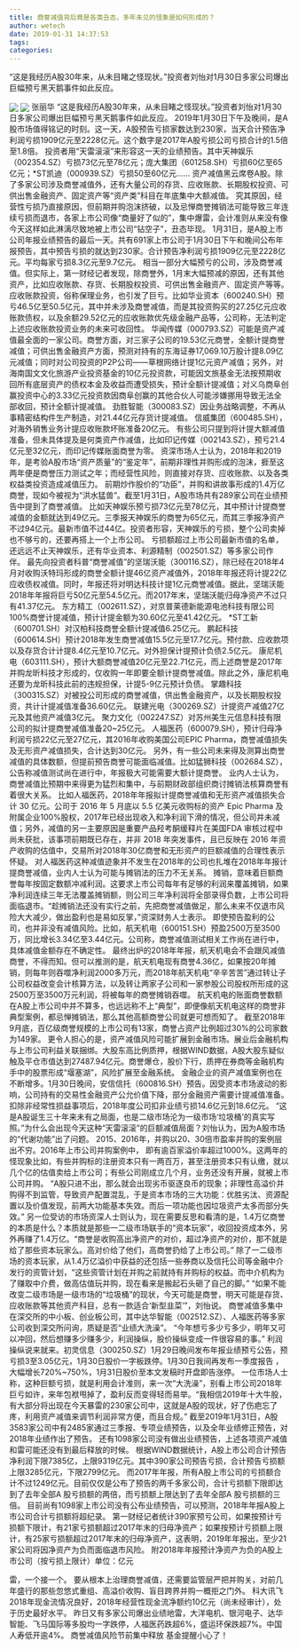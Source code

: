 ```yaml
---
title: 商誉减值背后竟是各类丑态，多年未见的怪象是如何形成的？
author: wetech
date: 2019-01-31 14:37:53
tags: 
categories: 
---
```

“这是我经历A股30年来，从未目睹之怪现状。”投资者刘怡对1月30日多家公司爆出巨幅预亏黑天鹅事件如此反应。
<!-- more -->
<img align="center" border="0" src="https://imgcdn.yicai.com/uppics/images/2019/01/3daf86944ae84d1ca676b3568bea1553.jpg" />
<img align="center" border="0" src="https://imgcdn.yicai.com/uppics/images/2019/01/d5e91d4f7433ea7a6cd4c497d690c10b.jpg" />
张丽华
“这是我经历A股30年来，从未目睹之怪现状。”投资者刘怡对1月30日多家公司爆出巨幅预亏黑天鹅事件如此反应。
2019年1月30日下午及晚间，是A股市场值得铭记的时刻。这一天，A股预告亏损家数达到230家，当天合计预告净利润亏损1909亿元至2228亿元。这个数字是2017年A股亏损公司亏损合计的1.5倍至1.8倍。
投资者用“天雷滚滚”来形容这一天的业绩预告。其中天神娱乐（002354.SZ）亏损73亿元至78亿元；庞大集团（601258.SH）亏损60亿至65亿元；*ST凯迪（000939.SZ）亏损50至60亿元……
资产减值黑云席卷A股。除了多家公司涉及商誉减值外，还有大量公司的存货、应收账款、长期股权投资、可供出售金融资产、固定资产等“资产类”科目在年底集中大额减值。
究其原因，经营性亏损乃直接原因，但前期并购泡沫挤破，以及忌惮商誉摊销法可能导致三年连续亏损而退市，各家上市公司像“商量好了似的”，集中爆雷，会计准则从来没有像今天这样如此淋漓尽致地被上市公司“钻空子”，丑态毕现。
1月31日，是A股上市公司年报业绩预告的最后一天。共有691家上市公司于1月30日下午和晚间公布年报预告，其中预告亏损的就达到230家。合计预告净利润亏损1909亿元至2228亿元。平均每家亏损8.3亿元至9.7亿元。
相当一部分大幅预亏的公司，涉及商誉减值。但实际上，第一财经记者发现，除商誉外，1月末大幅预减的原因，还有其他资产，比如应收账款、存货、长期股权投资、可供出售金融资产、固定资产等等。
应收账款投资，俗称保理业务，也引发了巨亏。比如华业资本（600240.SH）预亏46.5亿至50.5亿元，其中并未涉及商誉减值，而是其投资购买的27.25亿元应收账款债权，以及余额29.52亿元的应收账款优先级金融产品等，公司称，无法判定上述应收账款投资业务的未来可收回性。
华闻传媒（000793.SZ）可能是资产减值最全面的一家公司。商誉方面，对三家子公司的19.53亿元商誉，全额计提商誉减值；可供出售金融资产方面，预测对持有的东海证券17,069.10万股计提8.09亿元减值；同时对公司投资的P2P公司——草根网络计提1亿元资产减值；另外，对海南国文文化旅游产业投资基金的10亿元投资款，可能因文旅基金无法按预期收回所有底层资产的债权本金及收益而遭受损失，预计全额计提减值；对义乌商阜创赢投资中心的3.33亿元投资款因商阜创赢的其他合伙人可能涉嫌挪用导致无法全部收回，预计全额计提减值。
劲胜智能（300083.SZ）因业务战略调整，不再从事精密结构件生产制造，对21.44亿元存货计提减值。
信威集团（600485.SH），对海外销售业务计提应收账款坏账准备20亿元。
有些公司只提到将计提大额减值准备，但未具体提及是何类资产作减值，比如印记传媒（002143.SZ），预亏21.4亿元至32亿元，而印记传媒账面商誉为零。
资深市场人士认为，2018年和2019年，是考验A股市场“资产质量”的“鉴定年”，前期非理性并购形成的泡沫，捱至这两年便是商誉压力测试之年；而经营性风险，则直接对存货、应收账款、以及各类权益类投资造成减值压力。
前期炒作股价的“功臣”，并购和讲故事形成的1.4万亿商誉，现如今被视为“洪水猛兽”。截至1月31日，A股市场共有289家公司在业绩预告中提到了商誉减值。
比如天神娱乐预亏损73亿元至78亿元，其中预计计提商誉减值的金额就达到49亿元。三季报天神娱乐的商誉为65亿元，而其三季报净资产不过94亿元。最新市值不过44亿。投资者形容，天神娱乐的亏损，整个公司卖掉也不够亏的，还要再搭上一个上市公司。
亏损额超过上市公司最新市值的名单，还远远不止天神娱乐，还有华业资本、利源精制（002501.SZ）等多家公司作伴。
最先向投资者科普“商誉减值”的坚瑞沃能（300116.SZ），除已经在2018年4月对收购沃特玛形成的商誉全额计提46亿资产减值外，2018年年报还将计提22亿应收债权减值。同时，年报还将对明达科技计提1亿元商誉减值。据此，坚瑞沃能2018年年报将巨亏50亿元至54.5亿元。而2017年末，坚瑞沃能归母净资产不过只有41.37亿元。
东方精工（002611.SZ），对京普莱德新能源电池科技有限公司100%商誉计提减值，预计计提金额为30.60亿元至41.42亿元。
*ST工新（600701.SH）对汉柏科技商誉全额计提减值6.25亿元。
鹏起科技（600614.SH）预计2018年发生商誉减值15.5亿元至17.7亿元。预付款、应收款项以及存货合计计提8.4亿元至10.7亿元。对外担保计提预计负债2.5亿元。
康尼机电（603111.SH），预计大额商誉减值20亿元至22.71亿元，而上述商誉是2017年并购龙昕科技才形成的，仅收购一年即要全额计提商誉减值。除此之外，康尼机电还要为龙昕科技此前的违规担保，计提5-9亿元预计负债。
掌趣科技（300315.SZ）对被投公司形成的商誉减值，供出售金融资产，以及长期股权投资，共计计提减值准备36.60亿元。
联建光电（300269.SZ）计提资产减值27亿元及其他资产减值3亿元。
聚力文化（002247.SZ）对苏州美生元信息科技有限公司的拟计提商誉减值准备20~25亿元。
人福医药（600079.SH），预计归母净利润亏损22亿元至27亿元，其2016年收购美国公司EPIC Pharma，商誉减值损失及无形资产减值损失，合计达到30亿元。
另外，有一些公司未来得及测算出商誉减值的具体数额，但提前预告商誉可能面临减值。比如猛狮科技（002684.SZ），公告称减值测试尚在进行中，年报极大可能需要大额计提商誉。
业内人士认为，商誉减值比预期中来得更为猛烈和集中，与前期财政部组织商讨摊销法核算商誉有着很大关系。
比如人福医药，2018年年报拟计提商誉减值和无形资产减值损失合计 30 亿元。公司于 2016 年 5 月底以 5.5 亿美元收购标的资产 Epic Pharma 及附属企业100%股权，2017年已经出现收入和净利润下滑的情况，但公司并未减值；另外，减值的另一主要原因是重要产品羟考酮缓释片在美国FDA 审核过程中尚未获批，该事项前期既已存在，并非 2018 年突发事件，且已反映在 2016 年资产收购的估值中，交易所对2018年30亿商誉和无形资产的巨额减值的合理性表示怀疑。
对人福医药这种减值迹象并不发生在2018年的公司也扎堆在2018年年报计提商誉减值，业内人士认为可能与摊销法的压力不无关系。
摊销，意味着巨额商誉每年按固定数额冲减利润。这要求上市公司每年有足够的利润来覆盖摊销，如果净利润连续三年无法覆盖摊销额，则公司三年净利润将全部录得负数，上市公司将面临退市。“趁摊销法还没有实行之前，先把商誉减值做足，那么未来不仅退市风险大大减少，做出盈利也是易如反掌，”资深财务人士表示。
即使预告盈利的公司，也并非没有减值风险。比如，航天机电（600151.SH）预盈2500万至3500万，同比增长3.34亿至3.44亿元。公司称，商誉减值测试相关工作尚在进行中，具体减值金额存在不确定性。
最终出炉的2018年年报，航天机电会不会跟风减值商誉，不得而知。但可以推测的是，航天机电现有商誉4.36亿，如果按20年摊销，则每年则吞噬净利润2000多万元，而2018年航天机电“辛辛苦苦”通过转让子公司权益改变会计核算方法，以及转让两家子公司和一家参股公司股权所形成的这2500万至3500万元利润，将被每年的商誉摊销吞噬。
航天机电的账面商誉数额在A股上市公司中并不算多，也远远称不上“典型”，即便像航天机电这样的商誉非典型案例，都忌惮摊销法，那么其他高额商誉公司就更可想而知了。
截至2018年9月底，百亿级商誉规模的上市公司有13家，商誉占资产比例超过30%的公司家数为149家。
更令人担心的是，资产减值风险可能扩展到金融市场。展业后金融机构与上市公司利益关联捆绑。大股东高比例质押，根据WIND数据，A股大股东疑似触及平仓市值达到27487.94亿元。商誉爆仓，股价下行，质押在券商等金融机构手中的股票形成“堰塞湖”，风险扩展至金融系统。
金融企业的资产减值案例也在不断增多。1月30日晚间，安信信托（600816.SH）预告。因受资本市场波动的影响，公司持有的交易性金融资产公允价值下降，部分金融资产需要计提减值准备。扣除非经常性损益事项后，2018年度公司扣非业绩亏损14.6亿元到18.6亿元。
“这是A股诞生三十年来未有之局面，也是二级市场沦为一级市场‘垃圾桶’的真实写照。”为什么会出现今天这种“天雷滚滚”的巨额减值局面？刘怡认为，因为A股市场的“代谢功能”出了问题。
2015、2016年，并购以20、30倍市盈率并购的案例层出不穷。2016年上市公司并购案例中， 即有逾百家溢价率超过1000%。这两年的怪现象比如，有些并购标的注册资本只有一两百万，甚至注册资本只有认缴，就以几个亿的估值卖给上市公司；有些公司刚成立几个月，业务还没有开展，就被上市公司并购。
“A股只进不出，那么就会出现劣币驱逐良币的现象；非理性高溢价并购得不到监管，导致资产配置混乱，于是资本市场的三大功能：优胜劣汰、资源配置以及价值发现，前两大功能基本失效。而后一项功能也因垃圾资产太多而部分失效。”
另一位受访的市场资深人士则认为，现在需要反思和看清的是，1.4万亿商誉的本质是什么？本质就是那些一二级市场联手的“资本玩家”，收回投资成本外，另外再赚了1.4万亿。“商誉是收购高出净资产的对价，超过净资产的对价，那不就是给了那些资本玩家么。高对价给了他们，高商誉扔给了上市公司。”
除了一二级市场的资本玩家，从1.4万亿溢价中获益的还包括一些券商以及信托公司等金融中介发行的资管计划，“这些资管计划在并购之前就持有并购标的权益。而中介机构为了赚取中介费，做高估值玩并购，现在看来是搬起石头砸了自己的脚。”
“如果不能改变二级市场是一级市场的“垃圾桶”的现状，今天可能是商誉，明天可能是存货、应收账款等其他资产科目，总有一款适合‘新型韭菜’”，刘怡说。
商誉减值多集中在深交所的中小板、创业板公司，其中达华智能（002512.SZ）、人福医药等多家公司收到深交所问询，质疑是否“业绩大洗澡”。
“今年想亏多少亏多少，明年又可以冲回，然后想赚多少赚多少，利润操纵，股价操纵变成一件很容易的事。”
利润操纵说来就来。初灵信息（300250.SZ）1月29日晚间发布年报业绩预亏公告，预亏损3至3.05亿元，1月30日股价一字板跌停。1月30日我间再发布一季度报告 ，大幅增长720%~750%，1月31日股价至本文发稿时开盘即告涨停。
一位市场人士称，这种巨额亏损，就是利用会计准则，来一次“大洗澡”，别看上市公司2018年巨亏如许，来年包袱甩掉了，盈利反而变得轻而易举。“我相信2019年十大牛股，有大部分将出现在今天暴雷的230家公司中，这就是A股的现状，好了伤疤忘了庝，利用资产减值来调节利润非常方便，而且合规。”
截至2019年1月31日，A股3583家公司中有2485家通过三季报、专项业绩预告，以及全年业绩修正预告，对2018年业绩作出了预告。
还有1098家公司没有做出业绩预告，上述各项资产减值和雷可能还没有到最后释放的时候。
根据WIND数据统计，A股上市公司合计预告净利润下限7385亿，上限9319亿元。其中390家公司预告亏损，合计预告亏损额上限3285亿元，下限2799亿元。
而2017年年报，所有A股上市公司的亏损额合计不过1249亿元。目前仅仅是公布了预告的两千多家公司，合计亏损额下限即达到了去年全部A 股亏损额的两倍，而亏损额上限达到了去年全部A 股亏损额的三倍。
目前尚有1098家上市公司没有公布业绩预告，可以预测，2018年年报A股上市公司合计亏损额将超纪录。
第一财经记者统计390家预亏公司，如果按预计亏损额下限计，有21家亏损额超过2017年末的归母净资产；如果按预计亏损额上限计，有25家亏损额超过2017年末的归母净资产，这表明，2019年年报出，至少21家公司将因净资产为负而面临退市风险。
附2018年年报预计净资产为负的A股上市公司（按亏损上限计）单位：亿元
 
 
雷，一个接一个。
要从根本上治理商誉减值，还需要监管层严把并购关，对前几年盛行的那些忽悠式重组、高溢价收购、盲目跨界并购一概拒之门外。
科大讯飞2018年现金流情况良好，2018年经营性现金流净额约10亿元（尚未经审计），处于历史最好水平。
昨日又有多家公司爆出业绩地雷，大洋电机、银河电子、达华智能、飞马国际等多股均一字跌停，人福医药跌超6%，盛运环保跌超7%。中国人寿低开逾4%。
商誉减值风险节前集中释放 基金提醒小心了！
